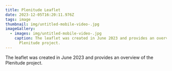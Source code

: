 ```yaml
---
title: Plenitude Leaflet
date: 2023-12-05T16:20:11.976Z
tags: image
thumbnail: img/untitled-mobile-video-.jpg
imageGallery:
  - images: img/untitled-mobile-video-.jpg
    caption: The leaflet was created in June 2023 and provides an overview of the
      Plenitude project.
---
```

The leaflet was created in June 2023 and provides an overview of the Plenitude project.